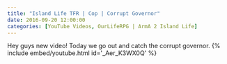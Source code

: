 ```yaml
---
title: "Island Life TFR | Cop | Corrupt Governor"
date: 2016-09-20 12:00:00
categories: [YouTube Videos, OurLifeRPG | ArmA 2 Island Life]
---
```

Hey guys new video! Today we go out and catch the corrupt governor.
{% include embed/youtube.html id='_Aer_K3WX0Q' %}